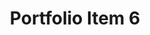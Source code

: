 ---
title: Portfolio Item 6
description: Description of portfolio item 6
image: /assets/images/portfolio/port6.jpg
image_mobile: /assets/images/portfolio/port6-m.jpg
--- 